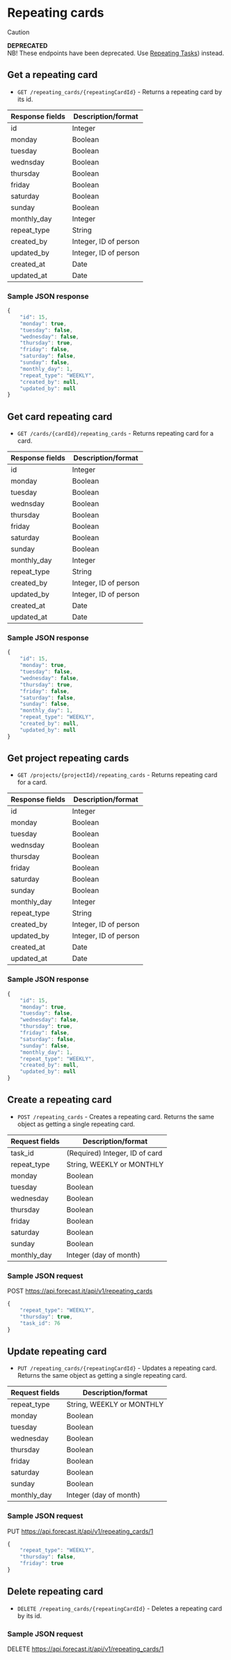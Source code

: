 # Repeating cards

> [!CAUTION]
> **DEPRECATED**
> <br/>
> NB! These endpoints have been deprecated. Use [Repeating Tasks](repeating_tasks.md#repeating-tasks)) instead.

## Get a repeating card

-   `GET /repeating_cards/{repeatingCardId}` - Returns a repeating card by its id.

| Response fields | Description/format    |
| --------------- | --------------------- |
| id              | Integer               |
| monday          | Boolean               |
| tuesday         | Boolean               |
| wednsday        | Boolean               |
| thursday        | Boolean               |
| friday          | Boolean               |
| saturday        | Boolean               |
| sunday          | Boolean               |
| monthly_day     | Integer               |
| repeat_type     | String                |
| created_by      | Integer, ID of person |
| updated_by      | Integer, ID of person |
| created_at      | Date                  |
| updated_at      | Date                  |

### Sample JSON response

```javascript
{
    "id": 15,
    "monday": true,
    "tuesday": false,
    "wednesday": false,
    "thursday": true,
    "friday": false,
    "saturday": false,
    "sunday": false,
    "monthly_day": 1,
    "repeat_type": "WEEKLY",
    "created_by": null,
    "updated_by": null
}
```

## Get card repeating card

-   `GET /cards/{cardId}/repeating_cards` - Returns repeating card for a card.

| Response fields | Description/format    |
| --------------- | --------------------- |
| id              | Integer               |
| monday          | Boolean               |
| tuesday         | Boolean               |
| wednsday        | Boolean               |
| thursday        | Boolean               |
| friday          | Boolean               |
| saturday        | Boolean               |
| sunday          | Boolean               |
| monthly_day     | Integer               |
| repeat_type     | String                |
| created_by      | Integer, ID of person |
| updated_by      | Integer, ID of person |
| created_at      | Date                  |
| updated_at      | Date                  |

### Sample JSON response

```javascript
{
    "id": 15,
    "monday": true,
    "tuesday": false,
    "wednesday": false,
    "thursday": true,
    "friday": false,
    "saturday": false,
    "sunday": false,
    "monthly_day": 1,
    "repeat_type": "WEEKLY",
    "created_by": null,
    "updated_by": null
}
```

## Get project repeating cards

-   `GET /projects/{projectId}/repeating_cards` - Returns repeating card for a card.

| Response fields | Description/format    |
| --------------- | --------------------- |
| id              | Integer               |
| monday          | Boolean               |
| tuesday         | Boolean               |
| wednsday        | Boolean               |
| thursday        | Boolean               |
| friday          | Boolean               |
| saturday        | Boolean               |
| sunday          | Boolean               |
| monthly_day     | Integer               |
| repeat_type     | String                |
| created_by      | Integer, ID of person |
| updated_by      | Integer, ID of person |
| created_at      | Date                  |
| updated_at      | Date                  |

### Sample JSON response

```javascript
{
    "id": 15,
    "monday": true,
    "tuesday": false,
    "wednesday": false,
    "thursday": true,
    "friday": false,
    "saturday": false,
    "sunday": false,
    "monthly_day": 1,
    "repeat_type": "WEEKLY",
    "created_by": null,
    "updated_by": null
}
```

## Create a repeating card

-   `POST /repeating_cards` - Creates a repeating card. Returns the same object as getting a single repeating card.

| Request fields | Description/format             |
| -------------- | ------------------------------ |
| task_id        | (Required) Integer, ID of card |
| repeat_type    | String, WEEKLY or MONTHLY      |
| monday         | Boolean                        |
| tuesday        | Boolean                        |
| wednesday      | Boolean                        |
| thursday       | Boolean                        |
| friday         | Boolean                        |
| saturday       | Boolean                        |
| sunday         | Boolean                        |
| monthly_day    | Integer (day of month)         |

### Sample JSON request

POST https://api.forecast.it/api/v1/repeating_cards

```javascript
{
    "repeat_type": "WEEKLY",
    "thursday": true,
    "task_id": 76
}
```

## Update repeating card

-   `PUT /repeating_cards/{repeatingCardId}` - Updates a repeating card. Returns the same object as getting a single repeating card.

| Request fields | Description/format        |
| -------------- | ------------------------- |
| repeat_type    | String, WEEKLY or MONTHLY |
| monday         | Boolean                   |
| tuesday        | Boolean                   |
| wednesday      | Boolean                   |
| thursday       | Boolean                   |
| friday         | Boolean                   |
| saturday       | Boolean                   |
| sunday         | Boolean                   |
| monthly_day    | Integer (day of month)    |

### Sample JSON request

PUT https://api.forecast.it/api/v1/repeating_cards/1

```javascript
{
    "repeat_type": "WEEKLY",
    "thursday": false,
    "friday": true
}
```

## Delete repeating card

-   `DELETE /repeating_cards/{repeatingCardId}` - Deletes a repeating card by its id.

### Sample JSON request

DELETE https://api.forecast.it/api/v1/repeating_cards/1
